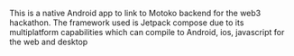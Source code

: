 This is a native Android app to link to Motoko backend for the web3 hackathon.
The framework used is Jetpack compose due to its multiplatform capabilities which can compile to Android, ios, javascript for the web and desktop
